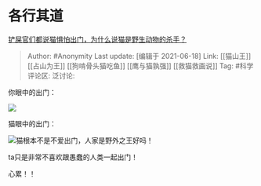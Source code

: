 # 各行其道
[铲屎官们都说猫惧怕出门，为什么说猫是野生动物的杀手？](https://www.zhihu.com/question/379559879/answer/1080246604)

> Author: #Anonymity
> Last update: [编辑于 2021-06-18]
> Link: [[猫山王]] [[占山为王]] [[狗啃骨头猫吃鱼]] [[鹰与猫孰强]] [[救猫救画说]]
> Tag: #科学
> 评论区:
> 泛讨论:

你眼中的出门：

![](https://pic4.zhimg.com/50/v2-3c7547dfb3002e69bcddb9167eb590a9_hd.jpg?source=1940ef5c)

猫眼中的出门：

![](https://pic4.zhimg.com/50/v2-8d9042aa08bdc3ee8d93c2bf7d0447e3_hd.jpg?source=1940ef5c)猫根本不是不爱出门，人家是野外之王好吗！

ta只是非常不喜欢跟愚蠢的人类一起出门！

心累！！
